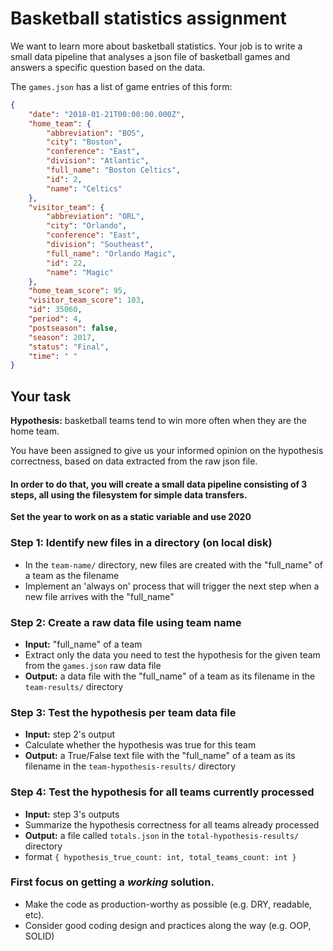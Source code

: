 # Basketball statistics assignment

We want to learn more about basketball statistics.
Your job is to write a small data pipeline that analyses a json file of basketball games and 
answers a specific question based on the data.


The `games.json` has a list of game entries of this form:
```json
{
    "date": "2018-01-21T00:00:00.000Z",
    "home_team": {
        "abbreviation": "BOS",
        "city": "Boston",
        "conference": "East",
        "division": "Atlantic",
        "full_name": "Boston Celtics",
        "id": 2,
        "name": "Celtics"
    },
    "visitor_team": {
        "abbreviation": "ORL",
        "city": "Orlando",
        "conference": "East",
        "division": "Southeast",
        "full_name": "Orlando Magic",
        "id": 22,
        "name": "Magic"
    },
    "home_team_score": 95,
    "visitor_team_score": 103,
    "id": 35060,
    "period": 4,
    "postseason": false,
    "season": 2017,
    "status": "Final",
    "time": " "
}
```


## Your task
**Hypothesis:** basketball teams tend to win more often when they are the home team.

You have been assigned to give us your informed opinion on the hypothesis correctness, based on data extracted from the raw json file.

#### In order to do that, you will create a small data pipeline consisting of 3 steps, all using the filesystem for simple data transfers.

**Set the year to work on as a static variable and use 2020**

### Step 1: Identify new files in a directory (on local disk)
- In the `team-name/` directory, new files are created with the "full_name" of a team as the filename
- Implement an 'always on' process that will trigger the next step when a new file arrives with the "full_name"

### Step 2: Create a raw data file using team name
- **Input:** "full_name" of a team
- Extract only the data you need to test the hypothesis for the given team from the `games.json` raw data file
- **Output:** a data file with the "full_name" of a team as its filename in the `team-results/` directory

### Step 3: Test the hypothesis per team data file
- **Input:** step 2's output
- Calculate whether the hypothesis was true for this team
- **Output:** a True/False text file with the "full_name" of a team as its filename in the `team-hypothesis-results/` directory

### Step 4: Test the hypothesis for all teams currently processed
- **Input:** step 3's outputs
- Summarize the hypothesis correctness for all teams already processed
- **Output:** a file called `totals.json` in the `total-hypothesis-results/` directory
- format `{ hypothesis_true_count: int, total_teams_count: int }`

### First focus on getting a _working_ solution.

- Make the code as production-worthy as possible (e.g. DRY, readable, etc).
- Consider good coding design and practices along the way (e.g. OOP, SOLID)
